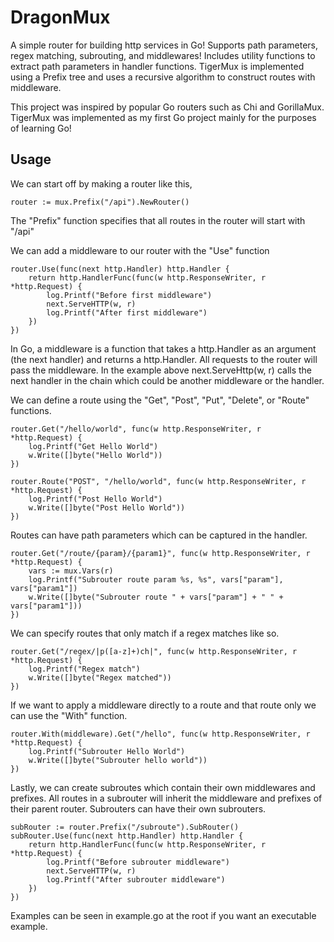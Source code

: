 # DragonMux
A simple router for building http services in Go! Supports path parameters, regex matching, subrouting, and middlewares! Includes utility functions to extract path parameters in handler functions. TigerMux is implemented using a Prefix tree and uses a recursive algorithm to construct routes with middleware.

This project was inspired by popular Go routers such as Chi and GorillaMux.
TigerMux was implemented as my first Go project mainly for the purposes of learning Go!

## Usage

We can start off by making a router like this,
```
router := mux.Prefix("/api").NewRouter()
```
The "Prefix" function specifies that all routes in the router will start with "/api"

We can add a middleware to our router with the "Use" function
```
router.Use(func(next http.Handler) http.Handler {
    return http.HandlerFunc(func(w http.ResponseWriter, r *http.Request) {
        log.Printf("Before first middleware")
        next.ServeHTTP(w, r)
        log.Printf("After first middleware")
    })
})
```
In Go, a middleware is a function that takes a http.Handler as an argument (the next handler) and returns a http.Handler.
All requests to the router will pass the middleware. In the example above next.ServeHttp(w, r) calls the next handler in the chain which
could be another middleware or the handler.

We can define a route using the "Get", "Post", "Put", "Delete", or "Route" functions.
```
router.Get("/hello/world", func(w http.ResponseWriter, r *http.Request) {
    log.Printf("Get Hello World")
    w.Write([]byte("Hello World"))
})

router.Route("POST", "/hello/world", func(w http.ResponseWriter, r *http.Request) {
    log.Printf("Post Hello World")
    w.Write([]byte("Post Hello World"))
})
```

Routes can have path parameters which can be captured in the handler.
```
router.Get("/route/{param}/{param1}", func(w http.ResponseWriter, r *http.Request) {
    vars := mux.Vars(r)
    log.Printf("Subrouter route param %s, %s", vars["param"], vars["param1"])
    w.Write([]byte("Subrouter route " + vars["param"] + " " + vars["param1"]))
})
```

We can specify routes that only match if a regex matches like so.
```
router.Get("/regex/|p([a-z]+)ch|", func(w http.ResponseWriter, r *http.Request) {
    log.Printf("Regex match")
    w.Write([]byte("Regex matched"))
})
```

If we want to apply a middleware directly to a route and that route only we can use the "With" function.
```
router.With(middleware).Get("/hello", func(w http.ResponseWriter, r *http.Request) {
    log.Printf("Subrouter Hello World")
    w.Write([]byte("Subrouter hello world"))
})
```

Lastly, we can create subroutes which contain their own middlewares and prefixes. All routes in a subrouter will inherit
the middleware and prefixes of their parent router. Subrouters can have their own subrouters.
```
subRouter := router.Prefix("/subroute").SubRouter()
subRouter.Use(func(next http.Handler) http.Handler {
    return http.HandlerFunc(func(w http.ResponseWriter, r *http.Request) {
        log.Printf("Before subrouter middleware")
        next.ServeHTTP(w, r)
        log.Printf("After subrouter middleware")
    })
})
```

Examples can be seen in example.go at the root if you want an executable example.
